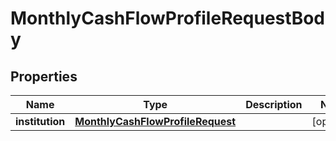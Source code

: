

# MonthlyCashFlowProfileRequestBody


## Properties

| Name | Type | Description | Notes |
|------------ | ------------- | ------------- | -------------|
|**institution** | [**MonthlyCashFlowProfileRequest**](MonthlyCashFlowProfileRequest.md) |  |  [optional] |



